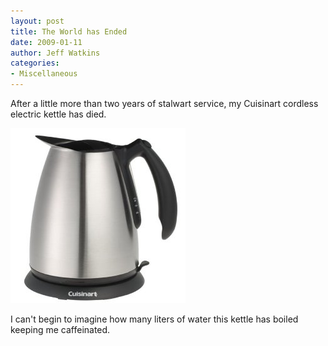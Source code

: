 ```yaml
---
layout: post
title: The World has Ended
date: 2009-01-11
author: Jeff Watkins
categories:
- Miscellaneous
---
```


After a little more than two years of stalwart service, my Cuisinart cordless electric kettle has died.

<div class="figure"><img class="photo" src="/assets/2009/01/41x1f0kebwl-sl500-aa280.jpg" ></div>

I can't begin to imagine how many liters of water this kettle has boiled keeping me caffeinated.
